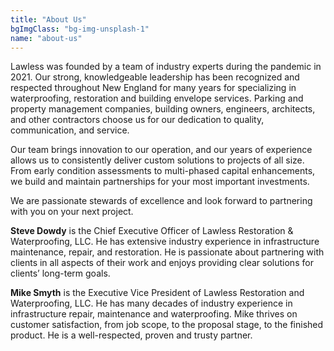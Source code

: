 ```yaml
---
title: "About Us"
bgImgClass: "bg-img-unsplash-1"
name: "about-us"
---
```


Lawless was founded by a team of industry experts during the pandemic in 2021. Our strong, knowledgeable leadership has been recognized and respected throughout New England for many years for specializing in waterproofing, restoration and building envelope services. Parking and property management companies, building owners, engineers, architects, and other contractors choose us for our dedication to quality, communication, and service.

Our team brings innovation to our operation, and our years of experience allows us to consistently deliver custom solutions to projects of all size. From early condition assessments to multi-phased capital enhancements, we build and maintain partnerships for your most important investments.

We are passionate stewards of excellence and look forward to partnering with you on your next project.

**Steve Dowdy** is the Chief Executive Officer of Lawless Restoration & Waterproofing, LLC. He has extensive industry experience in infrastructure maintenance, repair, and restoration. He is passionate about partnering with clients in all aspects of their work and enjoys providing clear solutions for clients’ long-term goals.

**Mike Smyth** is the Executive Vice President of Lawless Restoration and Waterproofing, LLC. He has many decades of industry experience in infrastructure repair, maintenance and waterproofing. Mike thrives on customer satisfaction, from job scope, to the proposal stage, to the finished product. He is a well-respected, proven and trusty partner.
